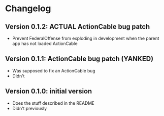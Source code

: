 # Changelog

## Version 0.1.2: ACTUAL ActionCable bug patch
- Prevent FederalOffense from exploding in development when the parent app has not loaded ActionCable

## Version 0.1.1: ActionCable bug patch (YANKED)
- Was supposed to fix an ActionCable bug
- Didn't

## Version 0.1.0: initial version
- Does the stuff described in the README
- Didn't previously
